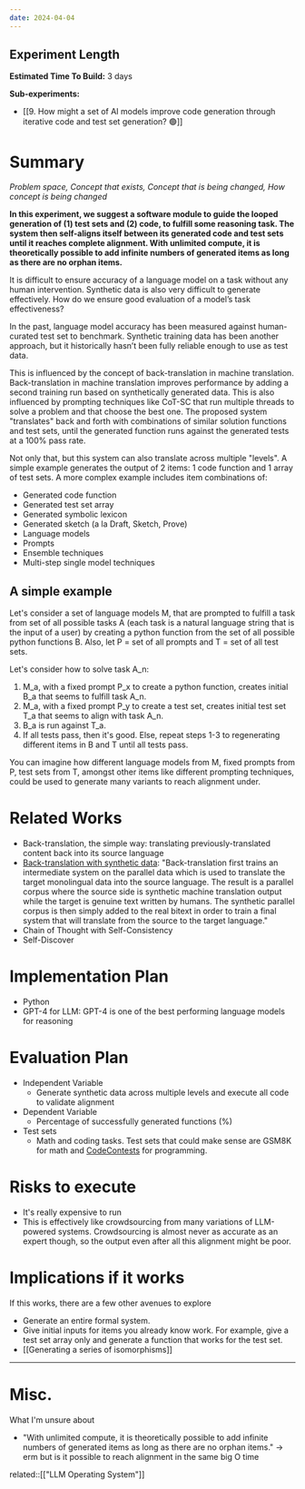 ```yaml
---
date: 2024-04-04
---
```

## Experiment Length
**Estimated Time To Build:** 3 days

**Sub-experiments:** 
- [[9. How might a set of AI models improve code generation through iterative code and test set generation? 🟢]]

# Summary
*Problem space, Concept that exists, Concept that is being changed, How concept is being changed*

**In this experiment, we suggest a software module to guide the looped generation of (1) test sets and (2) code, to fulfill some reasoning task. The system then self-aligns itself between its generated code and test sets until it reaches complete alignment. With unlimited compute, it is theoretically possible to add infinite numbers of generated items as long as there are no orphan items.** 

It is difficult to ensure accuracy of a language model on a task without any human intervention. Synthetic data is also very difficult to generate effectively. How do we ensure good evaluation of a model’s task effectiveness?

In the past, language model accuracy has been measured against human-curated test set to benchmark. Synthetic training data has been another approach, but it historically hasn’t been fully reliable enough to use as test data.


This is influenced by the concept of back-translation in machine translation. Back-translation in machine translation improves performance by adding a second training run based on synthetically generated data. This is also influenced by prompting techniques like CoT-SC that run multiple threads to solve a problem and that choose the best one. The proposed system "translates" back and forth with combinations of similar solution functions and test sets, until the generated function runs against the generated tests at a 100% pass rate.

Not only that, but this system can also translate across multiple "levels". A simple example generates the output of 2 items: 1 code function and 1 array of test sets. A more complex example includes item combinations of:

- Generated code function
- Generated test set array
- Generated symbolic lexicon 
- Generated sketch (a la Draft, Sketch, Prove)
- Language models
- Prompts
- Ensemble techniques
- Multi-step single model techniques


## A simple example
Let's consider a set of language models M, that are prompted to fulfill a task from set of all possible tasks A (each task is a natural language string that is the input of a user) by creating a python function from the set of all possible python functions B. Also, let P = set of all prompts and T = set of all test sets.

Let's consider how to solve task A_n: 

1. M_a, with a fixed prompt P_x to create a python function, creates initial B_a that seems to fulfill task A_n.
2. M_a, with a fixed prompt P_y to create a test set, creates initial test set T_a that seems to align with task A_n.
3. B_a is run against T_a. 
4. If all tests pass, then it's good. Else, repeat steps 1-3 to regenerating different items in B and T until all tests pass.

You can imagine how different language models from M, fixed prompts from P, test sets from T, amongst other items like different prompting techniques, could be used to generate many variants to reach alignment under. 

# Related Works

- Back-translation, the simple way: translating previously-translated content back into its source language
- [Back-translation with synthetic data](https://aclanthology.org/D18-1045.pdf): "Back-translation first trains an intermediate system on the parallel data which is used to translate the target monolingual data into the source language. The result is a parallel corpus where the source side is synthetic machine translation output while the target is genuine text written by humans. The synthetic parallel corpus is then simply added to the real bitext in order to train a final system that will translate from the source to the target language."
- Chain of Thought with Self-Consistency
- Self-Discover

# Implementation Plan

- Python 
- GPT-4 for LLM: GPT-4 is one of the best performing language models for reasoning

# Evaluation Plan

- Independent Variable
	- Generate synthetic data across multiple levels and execute all code to validate alignment
- Dependent Variable
	- Percentage of successfully generated functions (%)
- Test sets
	- Math and coding tasks. Test sets that could make sense are GSM8K for math and [CodeContests](https://github.com/google-deepmind/code_contests) for programming.
  
# Risks to execute
- It's really expensive to run
- This is effectively like crowdsourcing from many variations of LLM-powered systems. Crowdsourcing is almost never as accurate as an expert though, so the output even after all this alignment might be poor.

# Implications if it works

If this works, there are a few other avenues to explore
- Generate an entire formal system.
- Give initial inputs for items you already know work. For example, give a test set array only and generate a function that works for the test set. 
- [[Generating a series of isomorphisms]]

---

# Misc.

What I'm unsure about
- "With unlimited compute, it is theoretically possible to add infinite numbers of generated items as long as there are no orphan items." -> erm but is it possible to reach alignment in the same big O time

related::[["LLM Operating System"]]